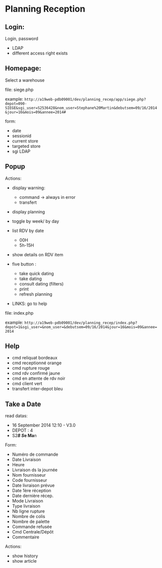 Planning Reception
==================

Login:
------
Login, password
* LDAP
* different access right exists

Homepage:
---------

Select a warehouse

file: siege.php

example:
`http://a19web-pdb09001/dev/planning_recep/app/siege.php?depot=090-SIEGE&sgi_user=S2536428&nom_user=Stephane%20Martin&debutsem=09/16/2014&jour=16&mois=09&annee=2014#`

form:
* date
* sessionid
* current store
* targeted store
* sgi LDAP


Popup
-----

Actions:
* display warning:
  * command -> always in error 
  * transfert

* display planning
* toggle by week/ by day
* list RDV by date
    * 00H
    * 5h-15H
* show details on RDV item
* five button :
  * take quick dating
  * take dating
  * consult dating (filters)
  * print
  * refresh planning

* LINKS:
  go to help
  
file: index.php

example:
`http://a19web-pdb09001/dev/planning_recep/index.php?depot=1&sgi_user=&nom_user=&debutsem=09/16/2014&jour=16&mois=09&annee=2014`

Help
----
* cmd reliquat bordeaux
* cmd receptionné orange
* cmd rupture rouge
* cmd rdv confirmé jaune
* cmd en attente de rdv noir
* cmd client vert
* transfert inter-depot bleu 

Take a Date
-----------
read datas:

* 16 September 2014 12:10 - V3.0        
* DEPOT : 4   
* S2***8   S*****e Ma**n

Form:
* Numéro de commande	   
* Date Livraison	
* Heure   
* Livraison ds la journée
* Nom fournisseur
* Code fournisseur	
* Date livraison prévue
* Date 1ère réception	
* Date dernière récep.
* Mode Livraison	
* Type livraison		
* Nb ligne rupture	
* Nombre de colis
* Nombre de palette	
* Commande refusée
* Cmd Centrale/Dépôt		
* Commentaire


Actions:
* show history
* show article
